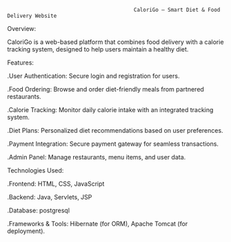                                              CaloriGo – Smart Diet & Food Delivery Website

Overview:

CaloriGo is a web-based platform that combines food delivery with a calorie
tracking system, designed to help users maintain a healthy diet. 

Features:

.User Authentication: Secure login and registration for users.

.Food Ordering: Browse and order diet-friendly meals from partnered restaurants.

.Calorie Tracking: Monitor daily calorie intake with an integrated tracking system.

.Diet Plans: Personalized diet recommendations based on user preferences.

.Payment Integration: Secure payment gateway for seamless transactions.

.Admin Panel: Manage restaurants, menu items, and user data.

Technologies Used:

.Frontend: HTML, CSS, JavaScript

.Backend: Java, Servlets, JSP

.Database: postgresql

.Frameworks & Tools: Hibernate (for ORM), Apache Tomcat (for deployment).


